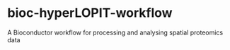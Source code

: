 # bioc-hyperLOPIT-workflow
A Bioconductor workflow for processing and analysing spatial proteomics data
